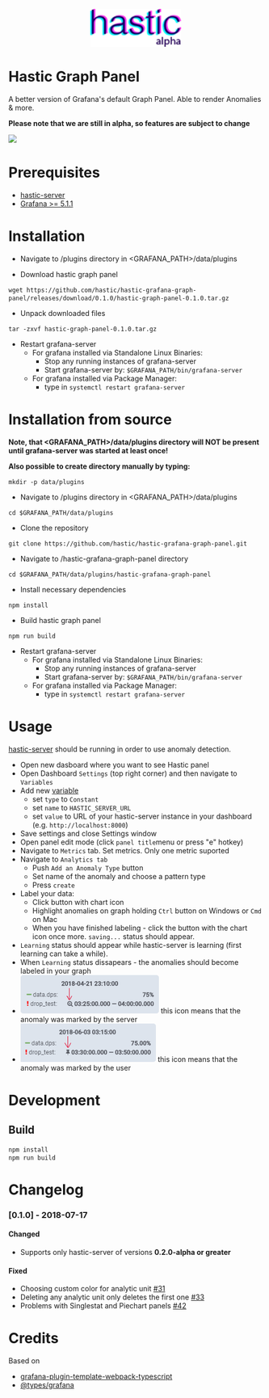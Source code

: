 <p align="center">
  <img width="180" height="75" src="https://github.com/sankerust/hello-world/blob/master/hastic_logo_sm_alpha.png?raw=true">
</p>

# Hastic Graph Panel

A better version of Grafana's default Graph Panel. Able to render Anomalies & more.

**Please note that we are still in alpha, so features are subject to change**

<img src="https://hastic.io/images/cpu_white.gif" />

# Prerequisites

* [hastic-server](https://github.com/hastic/hastic-server)
* [Grafana >= 5.1.1](https://grafana.com/grafana/download)

# Installation

- Navigate to /plugins directory in <GRAFANA_PATH>/data/plugins

- Download hastic graph panel
```
wget https://github.com/hastic/hastic-grafana-graph-panel/releases/download/0.1.0/hastic-graph-panel-0.1.0.tar.gz
```

- Unpack downloaded files
```
tar -zxvf hastic-graph-panel-0.1.0.tar.gz
```

- Restart grafana-server
  - For grafana installed via Standalone Linux Binaries:
    - Stop any running instances of grafana-server
    - Start grafana-server by:
      ```$GRAFANA_PATH/bin/grafana-server```
  - For grafana installed via Package Manager:
    - type in ```systemctl restart grafana-server```

# Installation from source

**Note, that <GRAFANA_PATH>/data/plugins directory will NOT be present until grafana-server was started at least once!**

**Also possible to create directory manually by typing:**
```
mkdir -p data/plugins
```

- Navigate to /plugins directory in <GRAFANA_PATH>/data/plugins
```
cd $GRAFANA_PATH/data/plugins
```

- Clone the repository
```
git clone https://github.com/hastic/hastic-grafana-graph-panel.git
```

- Navigate to /hastic-grafana-graph-panel directory
```
cd $GRAFANA_PATH/data/plugins/hastic-grafana-graph-panel
```

- Install necessary dependencies
```
npm install
```

- Build hastic graph panel
```
npm run build
```

- Restart grafana-server
  - For grafana installed via Standalone Linux Binaries:
    - Stop any running instances of grafana-server
    - Start grafana-server by:
      ```$GRAFANA_PATH/bin/grafana-server```
  - For grafana installed via Package Manager:
    - type in ```systemctl restart grafana-server```

# Usage

[hastic-server](https://github.com/hastic/hastic-server) should be running in order to use anomaly detection.

- Open new dasboard where you want to see Hastic panel
- Open Dashboard `Settings` (top right corner) and then navigate to `Variables` 
- Add new [variable](http://docs.grafana.org/reference/templating/#variable-types) 
  - set `type` to `Constant`
  - set `name` to `HASTIC_SERVER_URL` 
  - set `value` to URL of your hastic-server instance in your dashboard (e.g. `http://localhost:8000`)
- Save settings and close Settings window
- Open panel edit mode (click `panel title`menu or press "e" hotkey)
- Navigate to `Metrics` tab. Set metrics. Only one metric suported
- Navigate to `Analytics tab`
  - Push `Add an Anomaly Type` button
  - Set name of the anomaly and choose a pattern type
  - Press `create`
- Label your data:
  - Click button with chart icon
  - Highlight anomalies on graph holding `Ctrl` button on Windows or `Cmd` on Mac
  - When you have finished labeling - click the button with the chart icon once more. `saving...` status should appear.
- `Learning` status should appear while hastic-server is learning (first learning can take a while).
- When `Learning` status dissapears - the anomalies should become labeled in your graph
- <img src="assets/mag_icon_light.png" /> this icon means that the anomaly was marked by the server
- <img src="assets/pin_icon_light.png" /> this icon means that the anomaly was marked by the user


# Development

## Build

```
npm install
npm run build
```


# Changelog

### [0.1.0] - 2018-07-17
#### Changed
- Supports only hastic-server of versions **0.2.0-alpha or greater**
#### Fixed
- Choosing custom color for analytic unit [#31](https://github.com/hastic/hastic-grafana-graph-panel/issues/31)
- Deleting any analytic unit only deletes the first one [#33](https://github.com/hastic/hastic-grafana-graph-panel/issues/33)
- Problems with Singlestat and Piechart panels [#42](https://github.com/hastic/hastic-grafana-graph-panel/issues/42)

# Credits

Based on 

* [grafana-plugin-template-webpack-typescript](https://github.com/CorpGlory/grafana-plugin-template-webpack-typescript) 
* [@types/grafana](https://github.com/CorpGlory/types-grafana)
